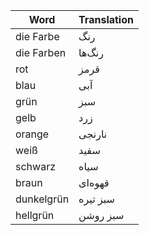 
| Word       | Translation |
| ---------- | ----------- |
| die Farbe  | رنگ         |
| die Farben | رنگ‌ها      |
| rot        | قرمز        |
| blau       | آبی         |
| grün       | سبز         |
| gelb       | زرد         |
| orange     | نارنجی      |
| weiß       | سفید        |
| schwarz    | سیاه        |
| braun      | قهوه‌ای     |
| dunkelgrün | سبز تیره    |
| hellgrün   | سبز روشن    |
